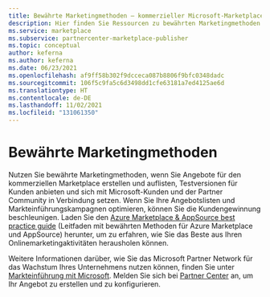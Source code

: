 ```yaml
---
title: Bewährte Marketingmethoden – kommerzieller Microsoft-Marketplace
description: Hier finden Sie Ressourcen zu bewährten Marketingmethoden für Partner, die Angebote in Microsoft AppSource und Azure Marketplace veröffentlichen.
ms.service: marketplace
ms.subservice: partnercenter-marketplace-publisher
ms.topic: conceptual
author: keferna
ms.author: keferna
ms.date: 06/23/2021
ms.openlocfilehash: af9ff58b302f9dcceca087b8806f9bfc0348dadc
ms.sourcegitcommit: 106f5c9fa5c6d3498dd1cfe63181a7ed4125ae6d
ms.translationtype: HT
ms.contentlocale: de-DE
ms.lasthandoff: 11/02/2021
ms.locfileid: "131061350"
---
```

# <a name="marketing-best-practices"></a>Bewährte Marketingmethoden

Nutzen Sie bewährte Marketingmethoden, wenn Sie Angebote für den kommerziellen Marketplace erstellen und auflisten, Testversionen für Kunden anbieten und sich mit Microsoft-Kunden und der Partner Community in Verbindung setzen. Wenn Sie Ihre Angebotslisten und Markteinführungskampagnen optimieren, können Sie die Kundengewinnung beschleunigen. Laden Sie den [Azure Marketplace & AppSource best practice guide](https://aka.ms/marketplacebestpracticesguide) (Leitfaden mit bewährten Methoden für Azure Marketplace und AppSource) herunter, um zu erfahren, wie Sie das Beste aus Ihren Onlinemarketingaktivitäten herausholen können.

Weitere Informationen darüber, wie Sie das Microsoft Partner Network für das Wachstum Ihres Unternehmens nutzen können, finden Sie unter [Markteinführung mit Microsoft](https://partner.microsoft.com/reach-customers/gtm). Melden Sie sich bei [Partner Center](https://go.microsoft.com/fwlink/?linkid=2165290) an, um Ihr Angebot zu erstellen und zu konfigurieren.
